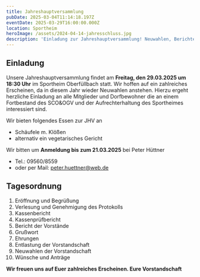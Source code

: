 ```yaml
---
title: Jahreshauptversammlung
pubDate: 2025-03-04T11:14:18.197Z
eventDate: 2025-03-29T16:00:00.000Z
location: Sportheim
heroImage: /assets/2024-04-14-jahresschluss.jpg
description: 'Einladung zur Jahreshauptversammlung! Neuwahlen, Berichte & gemeinsames Essen.'
---
```


## Einladung

Unsere Jahreshauptversammlung findet am **Freitag, den 29.03.2025 um 18:30 Uhr** im Sportheim Oberfüllbach statt. Wir hoffen auf ein zahlreiches Erscheinen, da in diesem Jahr wieder Neuwahlen anstehen. 
Hierzu ergeht herzliche Einladung an alle Mitglieder und Dorfbewohner die an einem
Fortbestand des SCO&amp;OGV und der Aufrechterhaltung des Sportheimes interessiert sind.

Wir bieten folgendes Essen zur JHV an
 - Schäufele m. Klößen
 - alternativ ein vegetarisches Gericht
 
Wir bitten um **Anmeldung bis zum 21.03.2025** bei Peter Hüttner 
 - Tel.: 09560/8559 
 - oder per Mail: peter.huettner@web.de

## Tagesordnung

1. Eröffnung und Begrüßung
2. Verlesung und Genehmigung des Protokolls
3. Kassenbericht
4. Kassenprüfbericht
5. Bericht der Vorstände
6. Grußwort
7. Ehrungen
8. Entlastung der Vorstandschaft
9. Neuwahlen der Vorstandschaft
10. Wünsche und Anträge

**Wir freuen uns auf Euer zahlreiches Erscheinen.
Eure Vorstandschaft**